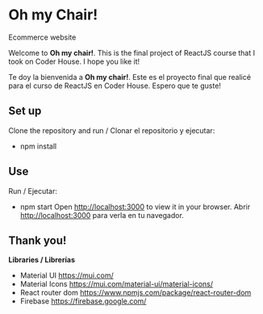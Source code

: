 # Oh my Chair! 
Ecommerce website

Welcome to **Oh my chair!**. This is the final project of ReactJS course that I took on Coder House. I hope you like it!

Te doy la bienvenida a **Oh my chair!**. Este es el proyecto final que realicé para el curso de ReactJS en Coder House. Espero que te guste!

## Set up

Clone the repository and run  / Clonar el repositorio y ejecutar:
* npm install

## Use

Run / Ejecutar:
* npm start
Open [http://localhost:3000](http://localhost:3000/) to view it in your browser. 
Abrir [http://localhost:3000](http://localhost:3000/) para verla en tu navegador.

## Thank you! 

**Libraries / Librerías** 
* Material UI https://mui.com/
* Material Icons https://mui.com/material-ui/material-icons/
* React router dom https://www.npmjs.com/package/react-router-dom
* Firebase https://firebase.google.com/  